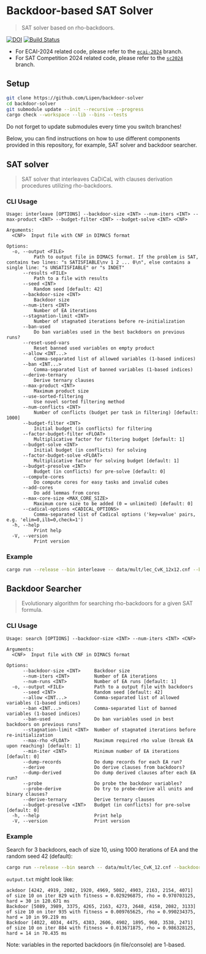 # Backdoor-based SAT Solver

> SAT solver based on rho-backdoors.

[![DOI](https://zenodo.org/badge/DOI/10.5281/zenodo.13375121.svg)](https://doi.org/10.5281/zenodo.13375121)
[![Build Status](https://github.com/Lipen/backdoor-solver/actions/workflows/ci.yml/badge.svg)](https://github.com/Lipen/backdoor-solver/actions)

- For ECAI-2024 related code, please refer to the [`ecai-2024`](https://github.com/Lipen/backdoor-solver/tree/ecai-2024) branch.
- For SAT Competition 2024 related code, please refer to the [`sc2024`](https://github.com/Lipen/backdoor-solver/tree/sc2024) branch.

## Setup

```sh
git clone https://github.com/Lipen/backdoor-solver
cd backdoor-solver
git submodule update --init --recursive --progress
cargo check --workspace --lib --bins --tests
```

Do not forget to update submodules every time you switch branches!

Below, you can find instructions on how to use different components provided in this repository, for example, SAT solver and backdoor searcher.

## SAT solver

> SAT solver that interleaves CaDiCaL with clauses derivation procedures utilizing rho-backdoors.

### CLI Usage

```
Usage: interleave [OPTIONS] --backdoor-size <INT> --num-iters <INT> --max-product <INT> --budget-filter <INT> --budget-solve <INT> <CNF>

Arguments:
  <CNF>  Input file with CNF in DIMACS format

Options:
  -o, --output <FILE>
          Path to output file in DIMACS format. If the problem is SAT, contains two lines: "s SATISFIABLE\nv 1 2 ... 0\n", else contains a single line: "s UNSATISFIABLE" or "s INDET"
      --results <FILE>
          Path to a file with results
      --seed <INT>
          Random seed [default: 42]
      --backdoor-size <INT>
          Backdoor size
      --num-iters <INT>
          Number of EA iterations
      --stagnation-limit <INT>
          Number of stagnated iterations before re-initialization
      --ban-used
          Do ban variables used in the best backdoors on previous runs?
      --reset-used-vars
          Reset banned used variables on empty product
      --allow <INT...>
          Comma-separated list of allowed variables (1-based indices)
      --ban <INT...>
          Comma-separated list of banned variables (1-based indices)
      --derive-ternary
          Derive ternary clauses
      --max-product <INT>
          Maximum product size
      --use-sorted-filtering
          Use novel sorted filtering method
      --num-conflicts <INT>
          Number of conflicts (budget per task in filtering) [default: 1000]
      --budget-filter <INT>
          Initial budget (in conflicts) for filtering
      --factor-budget-filter <FLOAT>
          Multiplicative factor for filtering budget [default: 1]
      --budget-solve <INT>
          Initial budget (in conflicts) for solving
      --factor-budget-solve <FLOAT>
          Multiplicative factor for solving budget [default: 1]
      --budget-presolve <INT>
          Budget (in conflicts) for pre-solve [default: 0]
      --compute-cores
          Do compute cores for easy tasks and invalid cubes
      --add-cores
          Do add lemmas from cores
      --max-core-size <MAX_CORE_SIZE>
          Maximum core size to be added (0 = unlimited) [default: 0]
      --cadical-options <CADICAL_OPTIONS>
          Comma-separated list of Cadical options ('key=value' pairs, e.g. 'elim=0,ilb=0,check=1')
  -h, --help
          Print help
  -V, --version
          Print version
```

### Example

```sh
cargo run --release --bin interleave -- data/mult/lec_CvK_12x12.cnf --backdoor-size 10 --num-iters 10000 --ban-used --max-product 10000 --budget-filter 10000 --factor-budget-filter 1.1 --budget-solve 100000 --factor-budget-solve 1.1 --budget-presolve 10000 --output out.txt
```

## Backdoor Searcher

> Evolutionary algorithm for searching rho-backdoors for a given SAT formula.

### CLI Usage

```
Usage: search [OPTIONS] --backdoor-size <INT> --num-iters <INT> <CNF>

Arguments:
  <CNF>  Input file with CNF in DIMACS format

Options:
      --backdoor-size <INT>     Backdoor size
      --num-iters <INT>         Number of EA iterations
      --num-runs <INT>          Number of EA runs [default: 1]
  -o, --output <FILE>           Path to a output file with backdoors
      --seed <INT>              Random seed [default: 42]
      --allow <INT...>          Comma-separated list of allowed variables (1-based indices)
      --ban <INT...>            Comma-separated list of banned variables (1-based indices)
      --ban-used                Do ban variables used in best backdoors on previous runs?
      --stagnation-limit <INT>  Number of stagnated iterations before re-initialization
      --max-rho <FLOAT>         Maximum required rho value (break EA upon reaching) [default: 1]
      --min-iter <INT>          Minimum number of EA iterations [default: 0]
      --dump-records            Do dump records for each EA run?
      --derive                  Do derive clauses from backdoors?
      --dump-derived            Do dump derived clauses after each EA run?
      --probe                   Do probe the backdoor variables?
      --probe-derive            Do try to probe-derive all units and binary clauses?
      --derive-ternary          Derive ternary clauses
      --budget-presolve <INT>   Budget (in conflicts) for pre-solve [default: 0]
  -h, --help                    Print help
  -V, --version                 Print version

```

### Example

Search for 3 backdoors, each of size 10, using 1000 iterations of EA and the random seed 42 (default):

```sh
cargo run --release --bin search -- data/mult/lec_CvK_12.cnf --backdoor-size 10 --num-iters 1000 --num-runs 3 --seed 42 --output output.txt
```

`output.txt` might look like:
```
ackdoor [4242, 4919, 2082, 1920, 4969, 5082, 4903, 2163, 2154, 4071] of size 10 on iter 829 with fitness = 0.029296875, rho = 0.970703125, hard = 30 in 120.671 ms
Backdoor [5089, 3989, 3375, 4265, 2163, 4273, 2648, 4158, 2082, 3133] of size 10 on iter 935 with fitness = 0.009765625, rho = 0.990234375, hard = 10 in 99.219 ms
Backdoor [4022, 4034, 4475, 4383, 2606, 4902, 1895, 960, 3538, 2471] of size 10 on iter 884 with fitness = 0.013671875, rho = 0.986328125, hard = 14 in 70.435 ms
```

Note: variables in the reported backdoors (in file/console) are 1-based.
